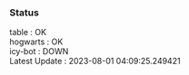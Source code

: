 ### Status


table : OK  
hogwarts : OK  
icy-bot : DOWN  
Latest Update : 2023-08-01 04:09:25.249421
